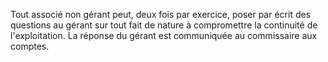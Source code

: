   
 Tout associé non gérant peut, deux fois par exercice, poser par écrit des questions au gérant sur tout fait de nature à compromettre la continuité de l'exploitation. La réponse du gérant est communiquée au commissaire aux comptes.  

  
